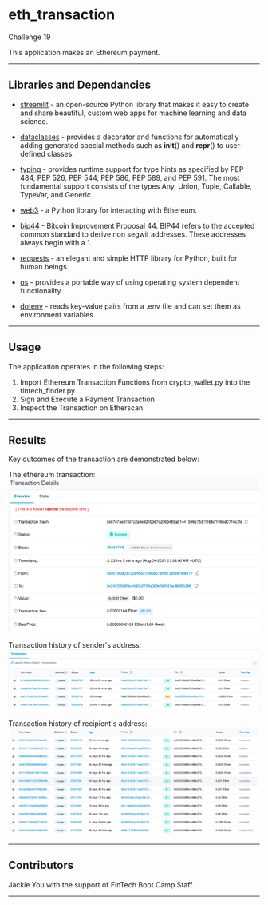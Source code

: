 # eth_transaction
Challenge 19

This application makes an Ethereum payment.

---

## Libraries and Dependancies

* [streamlit](https://docs.streamlit.io/en/stable/) - an open-source Python library that makes it easy to create and share beautiful, custom web apps for machine learning and data science.

* [dataclasses](https://docs.python.org/3/library/dataclasses.html) - provides a decorator and functions for automatically adding generated special methods such as __init__() and __repr__() to user-defined classes.

* [typing](https://docs.python.org/3/library/typing.html) - provides runtime support for type hints as specified by PEP 484, PEP 526, PEP 544, PEP 586, PEP 589, and PEP 591. The most fundamental support consists of the types Any, Union, Tuple, Callable, TypeVar, and Generic.

* [web3](https://web3py.readthedocs.io/en/stable/) - a Python library for interacting with Ethereum.

* [bip44](https://www.cs.utexas.edu/users/moore/acl2/manuals/current/manual/index-seo.php/BITCOIN____BIP44?path=3370/27092/5157/6093/9771) - Bitcoin Improvement Proposal 44. BIP44 refers to the accepted common standard to derive non segwit addresses. These addresses always begin with a 1.

* [requests](https://docs.python-requests.org/en/master/) - an elegant and simple HTTP library for Python, built for human beings.

* [os](https://docs.python.org/3/library/os.html) - provides a portable way of using operating system dependent functionality.

* [dotenv](https://pypi.org/project/python-dotenv/) - reads key-value pairs from a .env file and can set them as environment variables.

---

## Usage

The application operates in the following steps:

1. Import Ethereum Transaction Functions from crypto_wallet.py into the tintech_finder.py
2. Sign and Execute a Payment Transaction
3. Inspect the Transaction on Etherscan

---

## Results

Key outcomes of the transaction are demonstrated below:

The ethereum transaction:
![transaction](https://github.com/Jyou965/eth_transaction/blob/main/screen_shots/payment_detail.png)

Transaction history of sender's address:
![sender](https://github.com/Jyou965/eth_transaction/blob/main/screen_shots/address_history.png)

Transaction history of recipient's address:
![recipient](https://github.com/Jyou965/eth_transaction/blob/main/screen_shots/recipient_address_history.png)

---

## Contributors

Jackie You with the support of FinTech Boot Camp Staff

---